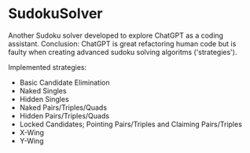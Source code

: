 # SudokuSolver

Another Sudoku solver developed to explore ChatGPT as a coding assistant.
Conclusion: ChatGPT is great refactoring human code but is faulty when creating advanced sudoku solving algoritms ('strategies').

Implemented strategies:
* Basic Candidate Elimination
* Naked Singles
* Hidden Singles
* Naked Pairs/Triples/Quads
* Hidden Pairs/Triples/Quads
* Locked Candidates; Pointing Pairs/Triples and Claiming Pairs/Triples
* X-Wing
* Y-Wing
